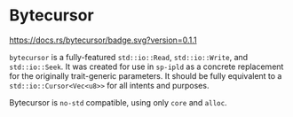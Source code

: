 # Bytecursor

https://docs.rs/bytecursor/badge.svg?version=0.1.1

`bytecursor` is a fully-featured `std::io::Read`, `std::io::Write`, and `std::io::Seek`. It was created for use in `sp-ipld` as a concrete replacement for the originally trait-generic parameters. It should be fully equivalent to a `std::io::Cursor<Vec<u8>>` for all intents and purposes.

Bytecursor is `no-std` compatible, using only `core` and `alloc`.